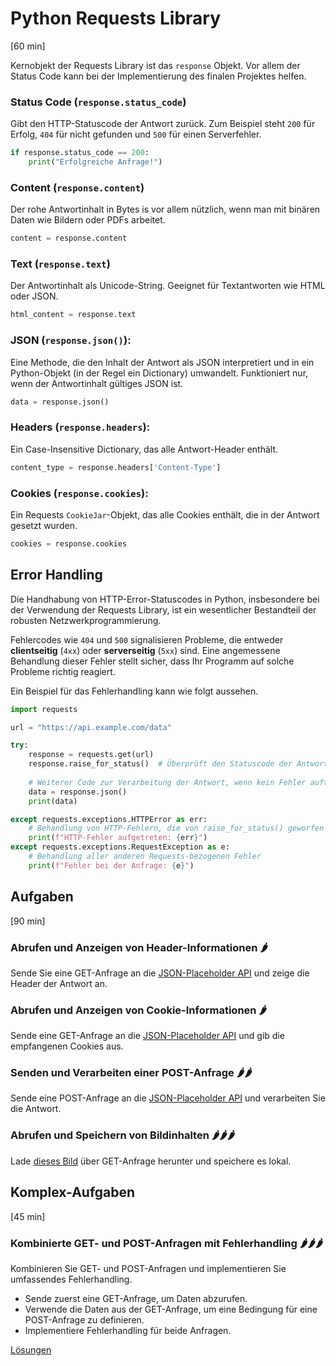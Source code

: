 # Python Requests Library
[60 min]

Kernobjekt der Requests Library ist das `response` Objekt. Vor allem der Status Code kann bei der Implementierung des finalen Projektes helfen.

### Status Code (`response.status_code`)
Gibt den HTTP-Statuscode der Antwort zurück. Zum Beispiel steht `200` für Erfolg, `404` für nicht gefunden und `500` für einen Serverfehler.

```python
if response.status_code == 200:
    print("Erfolgreiche Anfrage!")
```

### Content (`response.content`)
Der rohe Antwortinhalt in Bytes is vor allem nützlich, wenn man mit binären Daten wie Bildern oder PDFs arbeitet.
```python
content = response.content
```

### Text (`response.text`)
Der Antwortinhalt als Unicode-String. Geeignet für Textantworten wie HTML oder JSON.
```python
html_content = response.text
```

### JSON (`response.json()`):
Eine Methode, die den Inhalt der Antwort als JSON interpretiert und in ein Python-Objekt (in der Regel ein Dictionary) umwandelt. Funktioniert nur, wenn der Antwortinhalt gültiges JSON ist.
```python
data = response.json()
```

### Headers (`response.headers`):
Ein Case-Insensitive Dictionary, das alle Antwort-Header enthält.
```python
content_type = response.headers['Content-Type']
```

### Cookies (`response.cookies`):
Ein Requests `CookieJar`-Objekt, das alle Cookies enthält, die in der Antwort gesetzt wurden.
```python
cookies = response.cookies
```

## Error Handling
Die Handhabung von HTTP-Error-Statuscodes in Python, insbesondere bei der Verwendung der Requests Library, ist ein wesentlicher Bestandteil der robusten Netzwerkprogrammierung. 

Fehlercodes wie `404` und `500` signalisieren Probleme, die entweder **clientseitig** (`4xx`) oder **serverseitig** (`5xx`) sind. Eine angemessene Behandlung dieser Fehler stellt sicher, dass Ihr Programm auf solche Probleme richtig reagiert.

Ein Beispiel für das Fehlerhandling kann wie folgt aussehen.
```python
import requests

url = "https://api.example.com/data"

try:
    response = requests.get(url)
    response.raise_for_status()  # Überprüft den Statuscode der Antwort
    
    # Weiterer Code zur Verarbeitung der Antwort, wenn kein Fehler auftritt
    data = response.json()
    print(data)

except requests.exceptions.HTTPError as err:
    # Behandlung von HTTP-Fehlern, die von raise_for_status() geworfen werden
    print(f"HTTP-Fehler aufgetreten: {err}")
except requests.exceptions.RequestException as e:
    # Behandlung aller anderen Requests-bezogenen Fehler
    print(f"Fehler bei der Anfrage: {e}")
```

## Aufgaben
[90 min]
### Abrufen und Anzeigen von Header-Informationen 🌶️
Sende Sie eine GET-Anfrage an die [JSON-Placeholder API](https://jsonplaceholder.typicode.com/) und zeige die Header der Antwort an.

### Abrufen und Anzeigen von Cookie-Informationen 🌶️
Sende eine GET-Anfrage an die [JSON-Placeholder API](https://jsonplaceholder.typicode.com/) und gib die empfangenen Cookies aus.

### Senden und Verarbeiten einer POST-Anfrage 🌶️🌶️
Sende eine POST-Anfrage an die [JSON-Placeholder API](https://jsonplaceholder.typicode.com/) und verarbeiten Sie die Antwort.

### Abrufen und Speichern von Bildinhalten 🌶️🌶️🌶️
Lade [dieses Bild](https://via.placeholder.com/150) über GET-Anfrage herunter und speichere es lokal.


## Komplex-Aufgaben
[45 min]
### Kombinierte GET- und POST-Anfragen mit Fehlerhandling 🌶️🌶️🌶️
Kombinieren Sie GET- und POST-Anfragen und implementieren Sie umfassendes Fehlerhandling.

- Sende zuerst eine GET-Anfrage, um Daten abzurufen.
- Verwende die Daten aus der GET-Anfrage, um eine Bedingung für eine POST-Anfrage zu definieren.
- Implementiere Fehlerhandling für beide Anfragen.

[Lösungen](./solutions.md)




